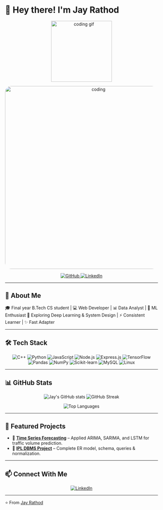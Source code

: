 # 👋 Hey there! I'm Jay Rathod

<div align="center">
  <img src="https://media.giphy.com/media/M9gbBd9nbDrOTu1Mqx/giphy.gif" width="200" alt="coding gif"/>
</div>

<!-- Hero with GIF (add your own to assets folder) -->
<p align="center">
  <img alt="coding" style="border-radius:20px;" src="./assets/coding.gif" width="600"/>
</p>

<p align="center">
  <a href="https://github.com/202201255">
    <img src="https://img.shields.io/badge/GitHub-@202201255-181717?logo=github&style=for-the-badge" alt="GitHub"/>
  </a>
  <a href="https://www.linkedin.com/in/jay-rathod-54333b253/">
    <img src="https://img.shields.io/badge/LinkedIn-Jay%20Rathod-0A66C2?logo=linkedin&style=for-the-badge" alt="LinkedIn"/>
  </a>
  
</p>


---

## 🚀 About Me

🎓 Final year B.Tech CS student | 💻 Web Developer | 📊 Data Analyst | 🤖 ML Enthusiast
🌱 Exploring Deep Learning & System Design | ⚡ Consistent Learner | ✨ Fast Adapter

---

## 🛠️ Tech Stack

<div align="center">

![C++](https://img.shields.io/badge/-C++-00599C?style=for-the-badge\&logo=cplusplus\&logoColor=white)
![Python](https://img.shields.io/badge/-Python-3776AB?style=for-the-badge\&logo=python\&logoColor=white)
![JavaScript](https://img.shields.io/badge/-JavaScript-F7DF1E?style=for-the-badge\&logo=javascript\&logoColor=black)
![Node.js](https://img.shields.io/badge/-Node.js-339933?style=for-the-badge\&logo=node.js\&logoColor=white)
![Express.js](https://img.shields.io/badge/-Express.js-000000?style=for-the-badge\&logo=express\&logoColor=white)
![TensorFlow](https://img.shields.io/badge/-TensorFlow-FF6F00?style=for-the-badge\&logo=tensorflow\&logoColor=white)
![Pandas](https://img.shields.io/badge/-Pandas-150458?style=for-the-badge\&logo=pandas\&logoColor=white)
![NumPy](https://img.shields.io/badge/-NumPy-013243?style=for-the-badge\&logo=numpy\&logoColor=white)
![Scikit-learn](https://img.shields.io/badge/-Scikit--learn-F7931E?style=for-the-badge\&logo=scikitlearn\&logoColor=white)
![MySQL](https://img.shields.io/badge/-MySQL-4479A1?style=for-the-badge\&logo=mysql\&logoColor=white)
![Linux](https://img.shields.io/badge/-Linux-FCC624?style=for-the-badge\&logo=linux\&logoColor=black)

</div>

---

## 📊 GitHub Stats

<div align="center">

![Jay's GitHub stats](https://github-readme-stats.vercel.app/api?username=202201255\&show_icons=true\&theme=radical)
![GitHub Streak](https://streak-stats.demolab.com?user=202201255\&theme=radical)

![Top Languages](https://github-readme-stats.vercel.app/api/top-langs/?username=202201255\&layout=compact\&theme=radical)

</div>

---


## 🌟 Featured Projects

* 🔹 **[Time Series Forecasting](https://github.com/202201255/TimeSeries-Forecasting)** – Applied ARIMA, SARIMA, and LSTM for traffic volume prediction.
* 🔹 **[IPL DBMS Project](https://github.com/202201255/DBMS_Project)** – Complete ER model, schema, queries & normalization.

---

## 📫 Connect With Me

<div align="center">

[![LinkedIn](https://img.shields.io/badge/LinkedIn-0077B5?style=for-the-badge&logo=linkedin&logoColor=white)](https://www.linkedin.com/in/jay-rathod-54333b253/)


</div>

---

⭐️ From [Jay Rathod](https://github.com/202201255)
